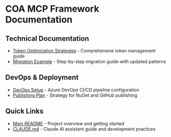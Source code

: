 # COA MCP Framework Documentation

## Technical Documentation
- [Token Optimization Strategies](technical/TOKEN_OPTIMIZATION_STRATEGIES.md) - Comprehensive token management guide
- [Migration Example](technical/MIGRATION_EXAMPLE.md) - Step-by-step migration guide with updated patterns

## DevOps & Deployment
- [DevOps Setup](devops/DEVOPS_SETUP.md) - Azure DevOps CI/CD pipeline configuration
- [Publishing Plan](devops/DEVOPS_PUBLISHING_PLAN.md) - Strategy for NuGet and GitHub publishing

## Quick Links
- [Main README](../README.md) - Project overview and getting started
- [CLAUDE.md](../CLAUDE.md) - Claude AI assistant guide and development practices